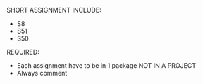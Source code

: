 SHORT ASSIGNMENT INCLUDE:
- S8
- S51
- S50

REQUIRED: 
- Each assignment have to be in 1 package NOT IN A PROJECT
- Always comment 


